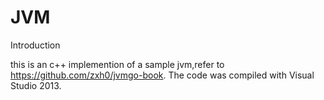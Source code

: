 # JVM
Introduction

this is an c++ implemention of a sample jvm,refer to https://github.com/zxh0/jvmgo-book.
The code was compiled with Visual Studio 2013.
